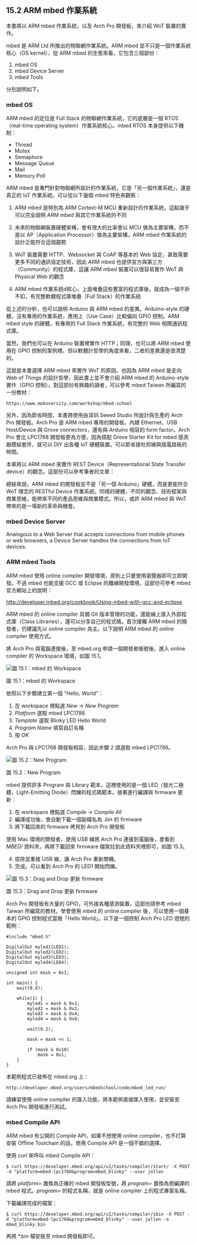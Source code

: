 ## 15.2 ARM mbed 作業系統

本書將以 ARM mbed 作業系統，以及 Arch Pro 開發板，來介紹 WoT 裝置的實作。

mbed 是 ARM Ltd 所推出的物聯網作業系統。ARM mbed 並不只是一個作業系統核心（OS kernel），從 ARM mbed 的生態來看，它包含三個部份：

1. mbed OS
2. mbed Device Server
3. mbed Tools

分別說明如下。

### mbed OS

ARM mbed 的定位是 Full Stack 的物聯網作業系統，它的底層是一個 RTOS （real-time operating system）作業系統核心。mbed RTOS 本身提供以下機制：

* Thread
* Mutex
* Semaphore
* Message Queue
* Mail
* Memory Poll

ARM mbed 是專門針對物聯網所設計的作業系統，它是「另一個作業系統」，還是真正的 IoT 作業系統。可以從以下幾個 mbed 特色來觀察：

1. ARM mbed 是特別為 ARM Cortext-M MCU 重新設計的作業系統，這點幾乎可以完全說明 ARM mbed 與其它作業系統的不同

2. 未來的物聯網裝置硬體架構，會有很大的比率會以 MCU 做為主要架構，而不是以 AP（Application Processor）做為主要架構，ARM mbed 作業系統的設計正能符合這個趨勢

3. WoT 裝置需要 HTTP、Websocket 與 CoAP 等基本的 Web 協定，甚致需要更多不同的通訊協定技術，因此 ARM mbed 也提供官方與第三方（Community）的程式庫，這讓 ARM mbed 裝置可以很容易實作 WoT 與 Physical Web 的觀念

4. ARM mbed 作業系統d核心，上面堆疊這些豐富的程式庫後，就成為一個不折不扣，有完整軟體程式庫堆疊（Full Stack）的作業系統

從上述的分析，也可以說明 Arduino 與 ARM mbed 的差異。Arduino-style 的硬體，沒有專用的作業系統，應用上（Use Case）比較偏向 GPIO 控制。ARM mbed style 的硬體，有專用的 Full Stack 作業系統，有完整的 Web 相關通訊程式庫。

當然，我們也可以在 Arduino 裝置裡實作 HTTP；同理，也可以將 ARM mbed 使用在 GPIO 控制的案例裡。但以軟體計哲學的角度來看，二者的差異還是很清楚的。

這就是本書選擇 ARM mbed 來實作 WoT 的原因，也因為 ARM mbed 是走向 Web of Things 的設計哲學，因此書上並不會介紹 ARM mbed 的 Arduino-style 實作（GPIO 控制）。對這部份有興趣的讀者，可以參考 mbed Taiwan 所編寫的一份教材：

```
https://www.mokoversity.com/workshop/mbed-school
```

另外，因為節省時間，本書將使用由深圳 Seeed Studio 所設計與生產的 Arch Pro 開發板。Arch Pro 是 ARM mbed 專用的開發板，內建 Ethernet、USB Host/Device 與 Grove connectors，還有與 Arduino 相容的 form factor。Arch Pro 會比 LPC1768 開發板更為方便，因為搭配 Grove Starter Kit for mbed 感測器模組套件，就可以 DIY 出各種 IoT 硬體裝置。可以節省接杜邦線與插電路板的時間。

本章將以 ARM mbed 來實作 REST Device（Representational State Transfer device）的觀念。這部份可以參考筆者的文章：

[1]: http://www.jollen.org/blog/2015/01/arm-mbed-1-physical-web.html

總結來說，ARM mbed 的開發板並不是「另一個 Arduino」硬體，而是更能符合 WoT 理念的 RESTful Device 作業系統。同樣的硬體，不同的觀念、技術框架與商業思維，能帶來不同的產品思維與商業模式。所以，或許 ARM mbed 與 WoT 帶來的是一場新的革命與機會。

### mbed Device Server

Analogous to a Web Server that accepts connections from mobile phones or web browsers, a Device Server handles the connections from IoT devices.

### ARM mbed Tools

ARM mbed 使用 online compiler 開發環境，原則上只要使用瀏覽器即可立即開發。不過 mbed 也能支援 GCC 或 Eclipse 的離線開發環境，這部份可參考 mbed 官方網站上的說明：

http://developer.mbed.org/cookbook/Using-mbed-with-gcc-and-eclipse

ARM mbed 的 online compiler 具備 Git 版本管理的功能，還能線上匯入外部程式庫（Class Libraries），還可以分享自己的程式碼。首次接觸 ARM mbed 的開發者，仍建議先以 online compiler 為主。以下說明 ARM mbed 的 online compiler 使用方式。

將 Arch Pro 與電腦連接後，至 mbed.org 申請一個開發者帳號後，進入 online compiler 的 Workspace 環境，如圖 15.1。

![圖 15.1：mbed 的 Workspace](images/15.1_workspace.png)

圖 15.1：mbed 的 Workspace

依照以下步驟建立第一個 "Hello, World"：

1. 在 workspace 裡點選 *New -> New Program*
2. *Platform* 選取 mbed LPC1786
3. *Template* 選取 Blinky LED Hello World
4. *Program Name* 填寫自訂名稱
5. 按 *OK*

Arch Pro 與 LPC1768 開發板相容，因此步驟 2 請選取 mbed LPC1786。

![圖 15.2：New Program](images/15.2_new-program.png)

圖 15.2：New Program

mbed 提供許多 Program 與 Library 範本，這裡使用的是一個 LED（發光二極體，Light-Emitting Diode）閃爍的程式碼範本。接著進行編譯與 firmware 更新：

1. 在 workspace 裡點選 *Compile -> Compile All*
2. 編譯成功後，會自動下載一個副檔名為 *.bin* 的 firmware
3. 將下載回來的 firmware 拷貝到 Arch Pro 開發板

使用 Mac 環境的開發者，使用 USB 線將 Arch Pro 連接到電腦後，會看到 *MBED/* 資料夾，再將下載回來 firmware 檔案拉到此資料夾裡即可，如圖 15.3。

4. 拔除並重接 USB 線，讓 Arch Pro 重新關機。
5. 完成。可以看到 Arch Pro 的 LED1 開始閃爍。

![圖 15.3：Drag and Drop 更新 firmware](images/15.3_drag-drop.png)

圖 15.3：Drag and Drop 更新 firmware

Arch Pro 開發板有大量的 GPIO，可外接各種感測裝置，這部份請參考 mbed Taiwan 所編寫的教材。學會使用 mbed 的 online compiler 後，可以使用一個基本的 GPIO 控制程式當做「Hello World」。以下是一個控制 Arch Pro LED 燈號的範例：

```
#include "mbed.h"

DigitalOut myled1(LED1);
DigitalOut myled2(LED2);
DigitalOut myled3(LED3);
DigitalOut myled4(LED4);

unsigned int mask = 0x1;

int main() {
    wait(0.8);
    
    while(1) {    
        myled1 = mask & 0x1;
        myled2 = mask & 0x2;
        myled3 = mask & 0x4;
        myled4 = mask & 0x8;
        
        wait(0.2);
        
        mask = mask << 1;
        
        if (mask & 0x10) 
            mask = 0x1;
    }
}
```

本範例程式已發佈在 mbed.org 上：

```
http://developer.mbed.org/users/mbedschool/code/mbed_led_run/
```

請練習使用 online compiler 的匯入功能，將本範例直接匯入使用，並安裝至 Arch Pro 開發板進行測試。

### mbed Compile API

ARM mbed 有公開的 Compile API，如果不想使用 online compiler，也不打算安裝 Offline Toolchain 的話，使用 Compile API 是一個不錯的選擇。

使用 *curl* 來呼叫 mbed Compile API：

```
$ curl https://developer.mbed.org/api/v2/tasks/compiler/start/ -X POST -d "platform=mbed-lpc1768&program=mbed_blinky" --user jollen
```

請將 *platform=* 置換為正確的 mbed 開發板型號，將 *program=* 置換為想編譯的 mbed 程式。*program=* 的程式名稱，就是 online compiler 上的程式專案名稱。

下載編譯完成的檔案：

```
$ curl https://developer.mbed.org/api/v2/tasks/compiler/sbin -X POST -d "platform=mbed-lpc1768&program=mbed_blinky" --user jollen -o mbed_blinky.bin
```

再將 *.bin 檔安裝至 mbed 開發板即可。